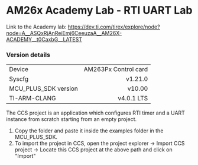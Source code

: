 # AM26x Academy Lab - RTI UART Lab
Link to the Academy lab: https://dev.ti.com/tirex/explore/node?node=A__ASQxRjAnReiEmj6CeeuzaA__AM26X-ACADEMY__t0CaxbG__LATEST

### Version details

|||
|:--|--:|
| Device | AM263Px Control card |
| Syscfg| v1.21.0 |
| MCU_PLUS_SDK version   | v10.00|
| TI-ARM-CLANG | v4.0.1 LTS|

The CCS project is an application which configures RTI timer and a UART instance from scratch starting from an empty project.

1. Copy the folder and paste it inside the examples folder in the MCU_PLUS_SDK.
2. To import the project in CCS, open the project explorer → Import CCS project → Locate this CCS project at the above path and click on "Import"